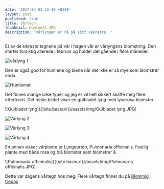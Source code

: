 ```yaml
---
date: '2017-04-02 12:49 +0200'
layout: post
published: true
title: Vårtegn
thumbnail: Humlemat.JPG
description: 'Vårlyngen er nå på sitt vakreste. '
---
```


Et av de sikreste tegnene på vår i hagen vår er vårlyngens blomstring. Den starter forsiktig allerede i februar og holder det gående i flere måneder. 

![vårlyng 1]({{site.baseurl}}/assets/img/IMG_4101.JPG)

Den er også god for humlene og biene når det ikke er så mye som blomstrer enda. 

![Humlemat]({{site.baseurl}}/assets/img/Humlemat.JPG)

<!--more-->

Det finnes mange ulike typer og jeg er vil helt sikkert skaffe meg flere etterhvert. Det neste bildet viser en gulbladet lyng med lyserosa blomster.   

![Gulbladet lyng]({{site.baseurl}}/assets/img/Gulbladet lyng.JPG)

![Vårlyng 2]({{site.baseurl}}/assets/img/IMG_4113.JPG)

![Vårlyng 3]({{site.baseurl}}/assets/img/_MG_4125.JPG)

![Vårlyng 4]({{site.baseurl}}/assets/img/_MG_4126.JPG)

En annen sikker vårplante er Lungeurten, Pulmonaria officinalis. Festlig plante med både rosa og blå blomster som blomstrer å.

![Pulmonaria officinalis]({{site.baseurl}}/assets/img/Pulmonaria officinalis.JPG)

Dette var dagens vårtegn hos meg. Flere vårtegn finner du på 
[Blommig fredag](http://blandrosorochbladloss.blogspot.no/2017/03/vartecken-blommig-fredag.html)
